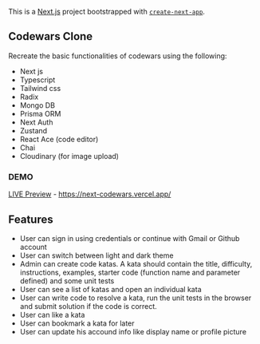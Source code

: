This is a [Next.js](https://nextjs.org/) project bootstrapped with [`create-next-app`](https://github.com/vercel/next.js/tree/canary/packages/create-next-app).

## Codewars Clone



Recreate the basic functionalities of codewars using the following:

- Next js
- Typescript
- Tailwind css
- Radix
- Mongo DB
- Prisma ORM
- Next Auth
- Zustand
- React Ace (code editor)
- Chai
- Cloudinary (for image upload)

### DEMO

[LIVE Preview](https://next-codewars.vercel.app/) - https://next-codewars.vercel.app/

## Features


- User can sign in using credentials or continue with Gmail or Github account
- User can switch between light and dark theme
- Admin can create code katas. A kata should contain the title, difficulty, instructions, examples, starter code (function name and parameter defined) and some unit tests
- User can see a list of katas and open an individual kata
- User can write code to resolve a kata, run the unit tests in the browser and submit solution if the code is correct.
- User can like a kata
- User can bookmark a kata for later
- User can update his accound info like display name or profile picture

